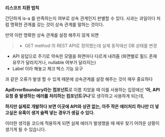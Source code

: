 <p><strong>리스코프 치환 법칙</strong></p>
<p>간단하게 is-a 를 만족하는지 여부로 상속 관계인지 판별할 수 있다.
사과는 과일이다 처럼 명확한 관계를 갖는 것이 상속 관계를 말하는 것이다.</p>
<p>만약 이런 명확한 상속 관계를 설정 해주지 않게 되면</p>
<blockquote>
<ul>
<li>GET method 의 REST API로 정의했는데 실제 동작에선 DB 상태를 변경</li>
</ul>
</blockquote>
<ul>
<li>API 응답으로 주기로 약속한 모델을 화면마다 다르게 내려줌
(화면별로 필드 존재 유무가 달라지거나, nullable 여부가 달라지는)</li>
<li>Label 이라 해놓고 체크 박스 기능 요구</li>
</ul>
<p>과 같은 오류가 발생 할 수 있게 때문에 상속관계를 설정 해주는 것이 매우 중요하다</p>
<p><strong>ApiErrorBoundary라는 컴포넌트</strong>로 이름 지었을 때 이를 사용하는 입장에선
<strong>‘아, API 요청 중 발생하는 에러를 처리하는 컴포넌트구나’</strong>로 생각하고 사용하게 되는데,</p>
<p><strong>하지만 실제로 개발하다 보면 이곳에 API와 상관 없는, 아주 작은 에러처리 하나만
더 넣고싶은 유혹이 생겨 슬쩍 넣는 경우가 생길 수 있다.</strong></p>
<p>이러한 생각을 코드에 적용하게 되면 실제 에러가 발생했을 때 
매우 찾기 어려운 상황이 생기게 될 수 있습니다.</p>